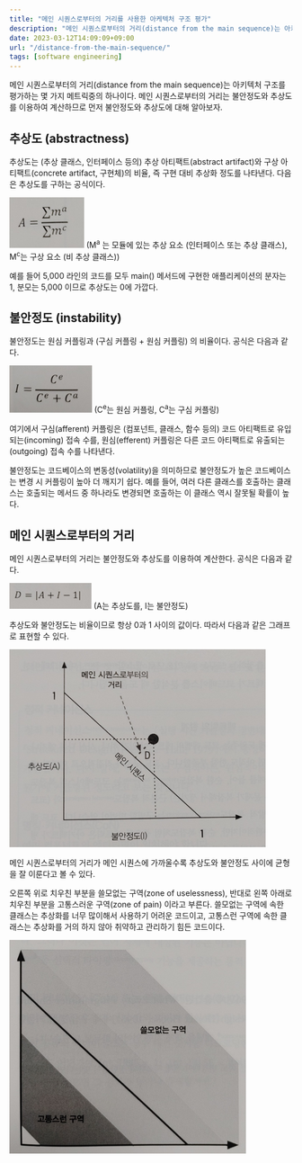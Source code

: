 ```yaml
---
title: "메인 시퀀스로부터의 거리를 사용한 아케텍처 구조 평가"
description: "메인 시퀀스로부터의 거리(distance from the main sequence)는 아키텍처 구조를 평가하는 몇 가지 메트릭중의 하나이다."
date: 2023-03-12T14:09:09+09:00
url: "/distance-from-the-main-sequence/"
tags: [software engineering]
---
```


메인 시퀀스로부터의 거리(distance from the main sequence)는 아키텍처 구조를 평가하는 몇 가지 메트릭중의 하나이다.
메인 시퀀스로부터의 거리는 불안정도와 추상도를 이용하여 계산하므로 먼저 불안정도와 추상도에 대해 알아보자.

## 추상도 (abstractness)

추상도는 (추상 클래스, 인터페이스 등의) 추상 아티팩트(abstract artifact)와 구상 아티팩트(concrete artifact, 구현체)의 비율,
즉 구현 대비 추상화 정도를 나타낸다. 다음은 추상도를 구하는 공식이다.

![추상도](/images/abstractness.png)
(M<sup>a</sup> 는 모듈에 있는 추상 요소 (인터페이스 또는 추상 클래스), M<sup>c</sup>는 구상 요소 (비 추상 클래스))

예를 들어 5,000 라인의 코드를 모두 main() 메서드에 구현한 애플리케이션의 분자는 1, 분모는 5,000 이므로 추상도는 0에 가깝다.

## 불안정도 (instability)

불안정도는 원심 커플링과 (구심 커플링 + 원심 커플링) 의 비율이다. 공식은 다음과 같다.

![불안정도](/images/instability.png)
(C<sup>e</sup>는 원심 커플링, C<sup>a</sup>는 구심 커플링)

여기에서 구심(afferent) 커플링은 (컴포넌트, 클래스, 함수 등의) 코드 아티팩트로 유입되는(incoming) 접속 수를,
원심(efferent) 커플링은 다른 코드 아티팩트로 유출되는(outgoing) 접속 수를 나타낸다.

불안정도는 코드베이스의 변동성(volatility)을 의미하므로 불안정도가 높은 코드베이스는 변경 시 커플링이 높아 더 깨지기 쉽다.
예를 들어, 여러 다른 클래스를 호출하는 클래스는 호출되는 메서드 중 하나라도 변경되면 호출하는 이 클래스 역시 잘못될 확률이 높다.

## 메인 시퀀스로부터의 거리

메인 시퀀스로부터의 거리는 불안정도와 추상도를 이용하여 계산한다. 공식은 다음과 같다.

![메인 시퀀스로부터의 거리](/images/distance_from_the_main_sequence.png)
(A는 추상도를, I는 불안정도)

추상도와 불안정도는 비율이므로 항상 0과 1 사이의 값이다.
따라서 다음과 같은 그래프로 표현할 수 있다.

![메인 시퀀스로부터의 거리 그래프](/images/distance_from_the_main_sequence_graph.png)

메인 시퀀스로부터의 거리가 메인 시퀀스에 가까울수록 추상도와 불안정도 사이에 균형을 잘 이룬다고 볼 수 있다.

오른쪽 위로 치우친 부분을 쓸모없는 구역(zone of uselessness), 반대로 왼쪽 아래로 치우친 부분을 고통스러운 구역(zone of pain) 이라고 부른다.
쓸모없는 구역에 속한 클래스는 추상화를 너무 많이해서 사용하기 어려운 코드이고,
고통스런 구역에 속한 클래스는 추상화를 거의 하지 않아 취약하고 관리하기 힘든 코드이다.

![쓸모없는 구역과 고통스러운 구역](/images/distance_from_the_main_sequence_graph2.png)
